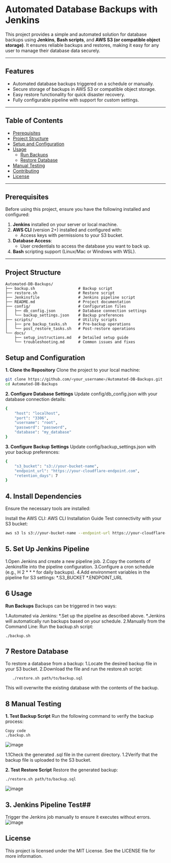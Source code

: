 # Automated Database Backups with Jenkins

This project provides a simple and automated solution for database backups using **Jenkins**, **Bash scripts**, and **AWS S3 (or compatible object storage)**. It ensures reliable backups and restores, making it easy for any user to manage their database data securely.

---

## Features

- Automated database backups triggered on a schedule or manually.
- Secure storage of backups in AWS S3 or compatible object storage.
- Easy restore functionality for quick disaster recovery.
- Fully configurable pipeline with support for custom settings.

---

## Table of Contents

- [Prerequisites](#prerequisites)
- [Project Structure](#project-structure)
- [Setup and Configuration](#setup-and-configuration)
- [Usage](#usage)
  - [Run Backups](#run-backups)
  - [Restore Database](#restore-database)
- [Manual Testing](#manual-testing)
- [Contributing](#contributing)
- [License](#license)

---

## Prerequisites

Before using this project, ensure you have the following installed and configured:

1. **Jenkins** installed on your server or local machine.
2. **AWS CLI** (version 2+) installed and configured with:
   - Access keys with permissions to your S3 bucket.
3. **Database Access**:
   - User credentials to access the database you want to back up.
4. **Bash** scripting support (Linux/Mac or Windows with WSL).

---

## Project Structure

```plaintext
Automated-DB-Backups/
├── backup.sh                   # Backup script
├── restore.sh                  # Restore script
├── Jenkinsfile                 # Jenkins pipeline script
├── README.md                   # Project documentation
├── config/                     # Configuration files
│   ├── db_config.json          # Database connection settings
│   └── backup_settings.json    # Backup preferences
├── scripts/                    # Utility scripts
│   ├── pre_backup_tasks.sh     # Pre-backup operations
│   └── post_restore_tasks.sh   # Post-restore operations
└── docs/
    ├── setup_instructions.md   # Detailed setup guide
    └── troubleshooting.md      # Common issues and fixes
```
## Setup and Configuration

**1. Clone the Repository**
Clone the project to your local machine:
```bash
git clone https://github.com/<your_username>/Automated-DB-Backups.git
cd Automated-DB-Backups
```

**2. Configure Database Settings**
Update config/db_config.json with your database connection details:
```bash
{
    "host": "localhost",
    "port": "3306",
    "username": "root",
    "password": "password",
    "database": "my_database"
}
```
**3. Configure Backup Settings**
Update config/backup_settings.json with your backup preferences:
```bash
{
    "s3_bucket": "s3://your-bucket-name",
    "endpoint_url": "https://your-cloudflare-endpoint.com",
    "retention_days": 7
}
```
## 4. Install Dependencies 
Ensure the necessary tools are installed:

Install the AWS CLI: AWS CLI Installation Guide
Test connectivity with your S3 bucket:
```bash
aws s3 ls s3://your-bucket-name --endpoint-url https://your-cloudflare-endpoint.com
```
## 5. Set Up Jenkins Pipeline 
  1.Open Jenkins and create a new pipeline job.
  2.Copy the contents of Jenkinsfile into the pipeline configuration.
  3.Configure a cron schedule (e.g., H 2 * * * for daily backups).
  4.Add environment variables in the pipeline for S3 settings:
   *.S3_BUCKET
   *.ENDPOINT_URL

## 6 Usage
**Run Backups**
Backups can be triggered in two ways:

   1.Automated via Jenkins:
     *.Set up the pipeline as described above.
     *.Jenkins will automatically run backups based on your schedule.
   2.Manually from the Command Line: Run the backup.sh script:
   
    ./backup.sh
    
## 7 Restore Database
To restore a database from a backup:
   1.Locate the desired backup file in your S3 bucket.
   2.Download the file and run the restore.sh script:
```
   ./restore.sh path/to/backup.sql
```
This will overwrite the existing database with the contents of the backup.

## 8 Manual Testing

**1. Test Backup Script**
Run the following command to verify the backup process:
```
Copy code
./backup.sh

```
![image](https://github.com/user-attachments/assets/a46d6893-17d0-417f-9483-4161253ceede)

1.1Check the generated .sql file in the current directory.
1.2Verify that the backup file is uploaded to the S3 bucket.

**2. Test Restore Script**
Restore the generated backup:
```
./restore.sh path/to/backup.sql
```
![image](https://github.com/user-attachments/assets/026075ee-30b4-4358-8523-5ae23fd8f189)

## 3. Jenkins Pipeline Test##
Trigger the Jenkins job manually to ensure it executes without errors.
![image](https://github.com/user-attachments/assets/b2623da4-6cbc-4489-b2ec-d353c9a917ea)


## License ##
This project is licensed under the MIT License. See the LICENSE file for more information.
